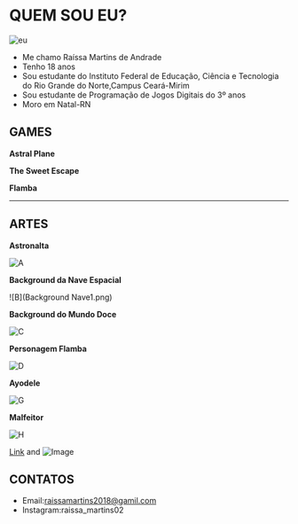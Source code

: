 # QUEM SOU EU?
![eu](Raíssa.jpeg)
- Me chamo Raíssa Martins de Andrade
- Tenho 18 anos
- Sou estudante do Instituto Federal de Educação, Ciência e Tecnologia do Rio Grande do Norte,Campus Ceará-Mirim
- Sou estudante de Programação de Jogos Digitais do 3º anos
- Moro em Natal-RN

## GAMES

**Astral Plane**

**The Sweet Escape**

**Flamba**
****


## ARTES
**Astronalta**

![A](Astronalta2.png)


**Background da Nave Espacial**

![B](Background Nave1.png)


**Background do Mundo Doce**

![C](Background.png)


**Personagem Flamba**

![D](FlambaBoy.png)


**Ayodele**

![G](MENINA.png)


**Malfeitor**

![H](Malfeitor.png)

[Link](url) and ![Image](src)

## CONTATOS
- Email:raissamartins2018@gamil.com
- Instagram:raissa_martins02
